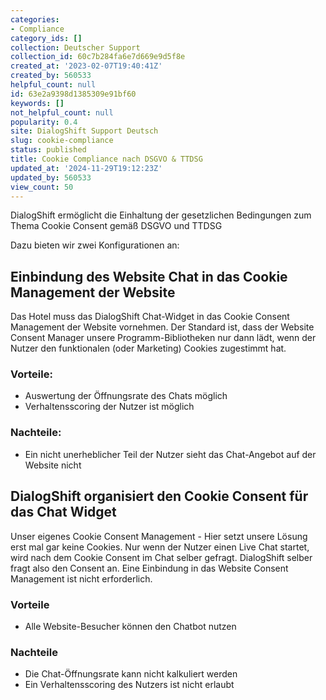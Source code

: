 ```yaml
---
categories:
- Compliance
category_ids: []
collection: Deutscher Support
collection_id: 60c7b284fa6e7d669e9d5f8e
created_at: '2023-02-07T19:40:41Z'
created_by: 560533
helpful_count: null
id: 63e2a9398d1385309e91bf60
keywords: []
not_helpful_count: null
popularity: 0.4
site: DialogShift Support Deutsch
slug: cookie-compliance
status: published
title: Cookie Compliance nach DSGVO & TTDSG
updated_at: '2024-11-29T19:12:23Z'
updated_by: 560533
view_count: 50
---
```


DialogShift ermöglicht die Einhaltung der gesetzlichen Bedingungen zum Thema Cookie Consent gemäß DSGVO und TTDSG

  


Dazu bieten wir zwei Konfigurationen an:

  


## Einbindung des Website Chat in das Cookie Management der Website

Das Hotel muss das DialogShift Chat-Widget in das Cookie Consent Management der Website vornehmen. Der Standard ist, dass der Website Consent Manager unsere Programm-Bibliotheken nur dann lädt, wenn der Nutzer den funktionalen (oder Marketing) Cookies zugestimmt hat.

### Vorteile:

  * Auswertung der Öffnungsrate des Chats möglich
  * Verhaltensscoring der Nutzer ist möglich



### Nachteile:

  * Ein nicht unerheblicher Teil der Nutzer sieht das Chat-Angebot auf der Website nicht

  
  


## DialogShift organisiert den Cookie Consent für das Chat Widget

Unser eigenes Cookie Consent Management - Hier setzt unsere Lösung erst mal gar keine Cookies. Nur wenn der Nutzer einen Live Chat startet, wird nach dem Cookie Consent im Chat selber gefragt. DialogShift selber fragt also den Consent an. Eine Einbindung in das Website Consent Management ist nicht erforderlich.

### Vorteile

  * Alle Website-Besucher können den Chatbot nutzen



### Nachteile

  * Die Chat-Öffnungsrate kann nicht kalkuliert werden
  * Ein Verhaltensscoring des Nutzers ist nicht erlaubt